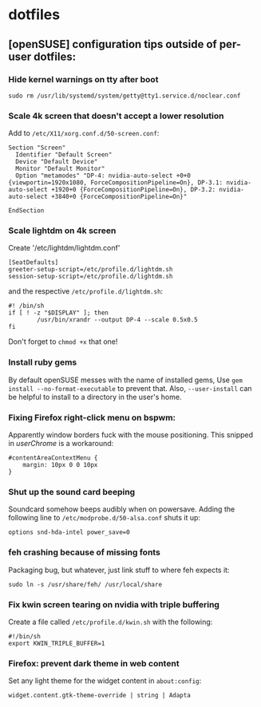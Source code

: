 # dotfiles

## [openSUSE] configuration tips outside of per-user dotfiles:

### Hide kernel warnings on tty after boot

`sudo rm /usr/lib/systemd/system/getty@tty1.service.d/noclear.conf`

### Scale 4k screen that doesn't accept a lower resolution

Add to `/etc/X11/xorg.conf.d/50-screen.conf`:

```
Section "Screen"
  Identifier "Default Screen"
  Device "Default Device"
  Monitor "Default Monitor"
  Option "metamodes" "DP-4: nvidia-auto-select +0+0 {viewportin=1920x1080, ForceCompositionPipeline=On}, DP-3.1: nvidia-auto-select +1920+0 {ForceCompositionPipeline=On}, DP-3.2: nvidia-auto-select +3840+0 {ForceCompositionPipeline=On}"

EndSection
```

### Scale lightdm on 4k screen

Create '/etc/lightdm/lightdm.conf'

```
[SeatDefaults]
greeter-setup-script=/etc/profile.d/lightdm.sh
session-setup-script=/etc/profile.d/lightdm.sh
```

and the respective `/etc/profile.d/lightdm.sh`:

```
#! /bin/sh
if [ ! -z "$DISPLAY" ]; then
        /usr/bin/xrandr --output DP-4 --scale 0.5x0.5
fi
```
Don't forget to `chmod +x` that one!

### Install ruby gems

By default openSUSE messes with the name of installed gems, Use `gem install --no-format-executable` to prevent that. Also, `--user-install` can be helpful to install to a directory in the user's home.

### Fixing Firefox right-click menu on bspwm:

Apparently window borders fuck with the mouse positioning. This snipped in *userChrome* is a workaround:

```
#contentAreaContextMenu {
    margin: 10px 0 0 10px
}
```

### Shut up the sound card beeping

Soundcard somehow beeps audibly when on powersave.
Adding the following line to `/etc/modprobe.d/50-alsa.conf` shuts it up:

```
options snd-hda-intel power_save=0
```

### feh crashing because of missing fonts

Packaging bug, but whatever, just link stuff to where feh expects it:

```
sudo ln -s /usr/share/feh/ /usr/local/share
```

### Fix kwin screen tearing on nvidia with triple buffering

Create a file called `/etc/profile.d/kwin.sh` with the following:

```
#!/bin/sh
export KWIN_TRIPLE_BUFFER=1
```

### Firefox: prevent dark theme in web content

Set any light theme for the widget content in `about:config`:

```
widget.content.gtk-theme-override | string | Adapta
```
